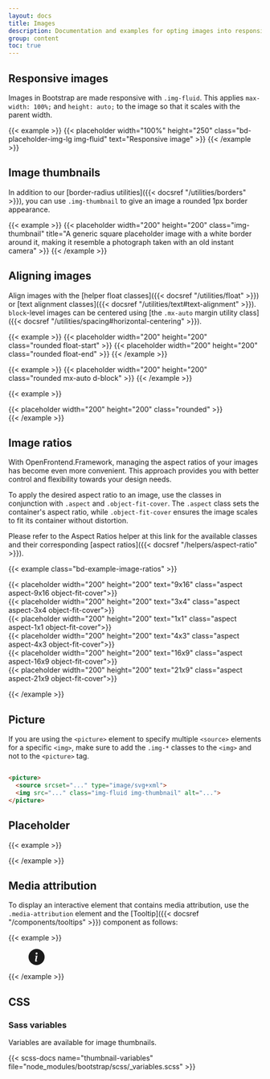 ```yaml
---
layout: docs
title: Images
description: Documentation and examples for opting images into responsive behavior (so they never become wider than their parent) and add lightweight styles to them—all via classes.
group: content
toc: true
---
```


## Responsive images

Images in Bootstrap are made responsive with `.img-fluid`. This applies `max-width: 100%;` and `height: auto;` to the
image so that it scales with the parent width.

{{< example >}}
{{< placeholder width="100%" height="250" class="bd-placeholder-img-lg img-fluid" text="Responsive image" >}}
{{< /example >}}

## Image thumbnails

In addition to our [border-radius utilities]({{< docsref "/utilities/borders" >}}), you can use `.img-thumbnail` to give
an image a rounded 1px border appearance.

{{< example >}}
{{< placeholder width="200" height="200" class="img-thumbnail" title="A generic square placeholder image with a white border around it, making it resemble a photograph taken with an old instant camera" >}}
{{< /example >}}

## Aligning images

Align images with the [helper float classes]({{< docsref "/utilities/float" >}}) or [text alignment classes]({{<
docsref "/utilities/text#text-alignment" >}}). `block`-level images can be centered
using [the `.mx-auto` margin utility class]({{< docsref "/utilities/spacing#horizontal-centering" >}}).

{{< example >}}
{{< placeholder width="200" height="200" class="rounded float-start" >}}
{{< placeholder width="200" height="200" class="rounded float-end" >}}
{{< /example >}}

{{< example >}}
{{< placeholder width="200" height="200" class="rounded mx-auto d-block" >}}
{{< /example >}}

{{< example >}}
<div class="text-center">
  {{< placeholder width="200" height="200" class="rounded" >}}
</div>
{{< /example >}}

## Image ratios

With OpenFrontend.Framework, managing the aspect ratios of your images has become even more convenient. This approach provides you with better control and flexibility towards your design needs.

To apply the desired aspect ratio to an image, use the classes in conjunction with `.aspect` and `.object-fit-cover`. The `.aspect` class sets the container's aspect ratio, while `.object-fit-cover` ensures the image scales to fit its container without distortion.

Please refer to the Aspect Ratios helper at this link for the available classes and their corresponding [aspect ratios]({{< docsref "/helpers/aspect-ratio" >}}).

{{< example class="bd-example-image-ratios" >}}
<div>
{{< placeholder width="200" height="200" text="9x16" class="aspect aspect-9x16 object-fit-cover">}}
</div>

<div>
{{< placeholder width="200" height="200" text="3x4" class="aspect aspect-3x4 object-fit-cover">}}
</div>

<div>
{{< placeholder width="200" height="200" text="1x1" class="aspect aspect-1x1 object-fit-cover">}}
</div>

<div>
{{< placeholder width="200" height="200" text="4x3" class="aspect aspect-4x3 object-fit-cover">}}
</div>

<div>
{{< placeholder width="200" height="200" text="16x9" class="aspect aspect-16x9 object-fit-cover">}}
</div>

<div>
{{< placeholder width="200" height="200" text="21x9" class="aspect aspect-21x9 object-fit-cover">}}
</div>

{{< /example >}}

## Picture

If you are using the `<picture>` element to specify multiple `<source>` elements for a specific `<img>`, make sure to
add the `.img-*` classes to the `<img>` and not to the `<picture>` tag.

```html

<picture>
  <source srcset="..." type="image/svg+xml">
  <img src="..." class="img-fluid img-thumbnail" alt="...">
</picture>
```

## Placeholder
{{< example >}}
<div class="aspect aspect-16x9 placeholder-image">
  <!-- Add your image here -->
</div>
{{< /example >}}

## Media attribution

To display an interactive element that contains media attribution, use the `.media-attribution` element and the [Tooltip]({{< docsref "/components/tooltips" >}}) component as follows:

{{< example >}}
<figure class="media-attribution-container">
  <img src="assets/media/sample-gallery-1.jpg" class="aspect aspect-16x9 object-fit-cover img-thumbnail" alt="">

  <div class="media-attribution" data-bs-toggle="tooltip" data-bs-title='© 2025 John Doe. All rights reserved. <a href="/about/license" target="_blank" rel="noreferrer noopener">Lizenz</a>' data-bs-placement="left" data-bs-html="true" data-bs-theme="light" data-bs-delay='{"show":0,"hide":2000}'>
    <svg class="of-icon" width="32" height="32" fill="currentColor" viewBox="0 0 16 16">
      <path d="M8 16A8 8 0 1 0 8 0a8 8 0 0 0 0 16m.93-9.412-1 4.705c-.07.34.029.533.304.533.194 0 .487-.07.686-.246l-.088.416c-.287.346-.92.598-1.465.598-.703 0-1.002-.422-.808-1.319l.738-3.468c.064-.293.006-.399-.287-.47l-.451-.081.082-.381 2.29-.287zM8 5.5a1 1 0 1 1 0-2 1 1 0 0 1 0 2"/>
    </svg>
  </div>
</figure>
{{< /example >}}

## CSS

### Sass variables

Variables are available for image thumbnails.

{{< scss-docs name="thumbnail-variables" file="node_modules/bootstrap/scss/_variables.scss" >}}
